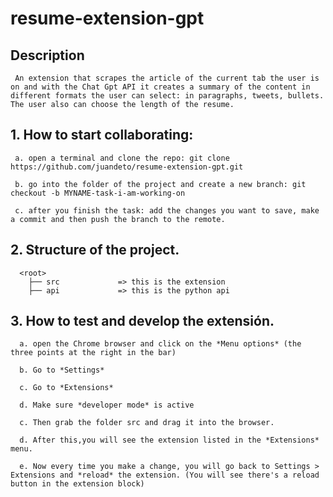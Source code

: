 # resume-extension-gpt

## Description

     An extension that scrapes the article of the current tab the user is on and with the Chat Gpt API it creates a summary of the content in different formats the user can select: in paragraphs, tweets, bullets. The user also can choose the length of the resume.

## 1. How to start collaborating:
     
     a. open a terminal and clone the repo: git clone https://github.com/juandeto/resume-extension-gpt.git
     
     b. go into the folder of the project and create a new branch: git checkout -b MYNAME-task-i-am-working-on
     
     c. after you finish the task: add the changes you want to save, make a commit and then push the branch to the remote.
     
  
 ## 2. Structure of the project.
 
      <root>
        ├── src             => this is the extension
        ├── api             => this is the python api
   
  ## 3. How to test and develop the extensión.
  
      a. open the Chrome browser and click on the *Menu options* (the three points at the right in the bar)
      
      b. Go to *Settings*
      
      c. Go to *Extensions*
      
      d. Make sure *developer mode* is active
      
      c. Then grab the folder src and drag it into the browser.
      
      d. After this,you will see the extension listed in the *Extensions* menu.
      
      e. Now every time you make a change, you will go back to Settings > Extensions and *reload* the extension. (You will see there's a reload button in the extension block)
      
     
